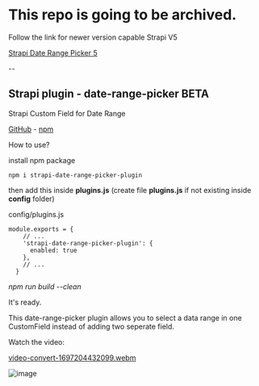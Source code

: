 # This repo is going to be archived. 
Follow the link for newer version capable Strapi V5

[Strapi Date Range Picker 5](https://github.com/muammerkeles/strapi-date-range-picker-5)

-- 
## Strapi plugin - date-range-picker  BETA

Strapi Custom Field for Date Range 

[GitHub](https://github.com/muammerkeles/strapi-date-range-picker-plugin) - [npm](https://www.npmjs.com/package/strapi-date-range-picker-plugin)

How to use?

install npm package 

`npm i strapi-date-range-picker-plugin`

then add this inside **plugins.js**
(create file **plugins.js** if not existing inside **config** folder)

config/plugins.js
```
module.exports = {
    // ...
    'strapi-date-range-picker-plugin': {
      enabled: true
    },
    // ...
  }
```
_npm run build --clean_

It's ready.

This date-range-picker plugin allows you to select a data range in one CustomField instead of adding two seperate field. 

Watch the video:

[video-convert-1697204432099.webm](https://github.com/muammerkeles/strapi-date-range-picker-plugin/assets/6603435/207f242d-5aaf-4872-86ee-4c98578705ef)


![image](https://github.com/muammerkeles/strapi-date-range-picker-plugin/assets/6603435/5e6cd3fc-3a5c-466f-a6da-c3d95a5c718f)


 

